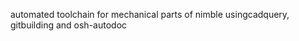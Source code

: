 <!--
SPDX-FileCopyrightText: 2023 Jeremy Wright <wrightjmf@gmail.com>

SPDX-License-Identifier: CERN-OHL-S-2.0
-->

automated toolchain for mechanical parts of nimble
usingcadquery, gitbuilding and osh-autodoc

